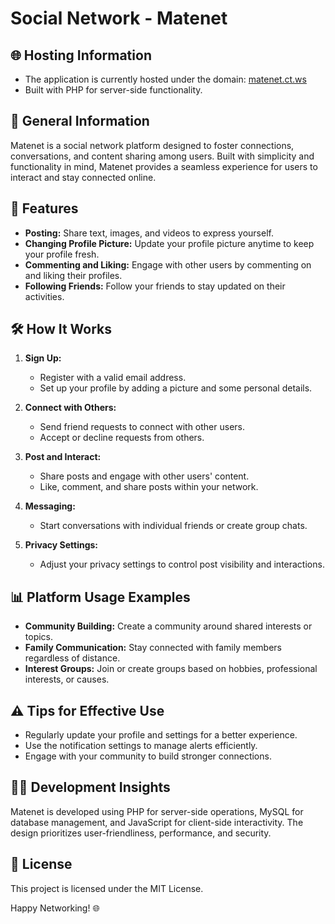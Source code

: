 # Social Network - Matenet

## 🌐 Hosting Information
- The application is currently hosted under the domain: [matenet.ct.ws](http://matenet.ct.ws)
- Built with PHP for server-side functionality.

## 📖 General Information
Matenet is a social network platform designed to foster connections, conversations, and content sharing among users. Built with simplicity and functionality in mind, Matenet provides a seamless experience for users to interact and stay connected online.

## 🚀 Features
- **Posting:** Share text, images, and videos to express yourself.
- **Changing Profile Picture:** Update your profile picture anytime to keep your profile fresh.
- **Commenting and Liking:** Engage with other users by commenting on and liking their profiles.
- **Following Friends:** Follow your friends to stay updated on their activities.

## 🛠️ How It Works

1. **Sign Up:**
    - Register with a valid email address.
    - Set up your profile by adding a picture and some personal details.

2. **Connect with Others:**
    - Send friend requests to connect with other users.
    - Accept or decline requests from others.

3. **Post and Interact:**
    - Share posts and engage with other users' content.
    - Like, comment, and share posts within your network.

4. **Messaging:**
    - Start conversations with individual friends or create group chats.

5. **Privacy Settings:**
    - Adjust your privacy settings to control post visibility and interactions.

## 📊 Platform Usage Examples
- **Community Building:** Create a community around shared interests or topics.
- **Family Communication:** Stay connected with family members regardless of distance.
- **Interest Groups:** Join or create groups based on hobbies, professional interests, or causes.

## ⚠️ Tips for Effective Use
- Regularly update your profile and settings for a better experience.
- Use the notification settings to manage alerts efficiently.
- Engage with your community to build stronger connections.

## 🧑‍💻 Development Insights
Matenet is developed using PHP for server-side operations, MySQL for database management, and JavaScript for client-side interactivity. The design prioritizes user-friendliness, performance, and security.

## 📜 License
This project is licensed under the MIT License.

Happy Networking! 🌐

